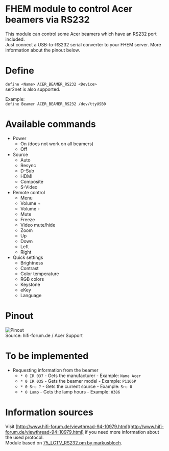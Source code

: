 # FHEM module to control Acer beamers via RS232
This module can control some Acer beamers which have an RS232 port included.  
Just connect a USB-to-RS232 serial converter to your FHEM server. More information about the pinout below.

# Define
`define <Name> ACER_BEAMER_RS232 <Device>`  
ser2net is also supported.

Example:  
`define Beamer ACER_BEAMER_RS232 /dev/ttyUSB0`

# Available commands
* Power
  * On (does not work on all beamers)
  * Off
* Source
  * Auto
  * Resync
  * D-Sub
  * HDMI
  * Composite
  * S-Video
* Remote control
  * Menu
  * Volume +
  * Volume -
  * Mute
  * Freeze
  * Video mute/hide
  * Zoom
  * Up
  * Down
  * Left
  * Right
* Quick settings
  * Brightness
  * Contrast
  * Color temperature
  * RGB colors
  * Keystone
  * eKey
  * Language

# Pinout
![Pinout](http://bilder.hifi-forum.de/medium/226620/pinbelegung_195544.jpg)  
Source: hifi-forum.de / Acer Support

# To be implemented
 * Requesting information from the beamer  
   * `* 0 IR 037` - Gets the manufacturer - Example: `Name Acer`  
   * `* 0 IR 035` - Gets the beamer model - Example: `P1166P`  
   * `* 0 Src ?` - Gets the current source - Example: `Src 0`  
   * `* 0 Lamp` - Gets the lamp hours - Example: `0386`
 
# Information sources
Visit [http://www.hifi-forum.de/viewthread-94-10979.html](http://www.hifi-forum.de/viewthread-94-10979.html) if you need more information about the used protocol.  
Module based on [75_LGTV_RS232.pm by markusbloch](https://svn.fhem.de/trac/browser/trunk/fhem/contrib/75_LGTV_RS232.pm).
